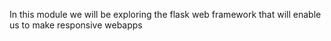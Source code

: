 In this module we will be exploring the flask web framework that will enable us to make responsive webapps
